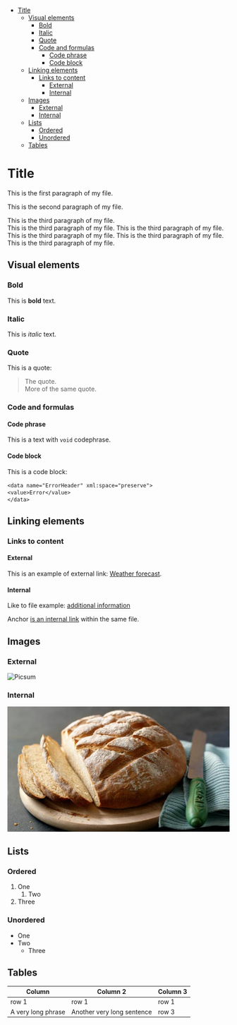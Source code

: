 - [Title](#title)
	- [Visual elements](#visual-elements)
		- [Bold](#bold)
		- [Italic](#italic)
		- [Quote](#quote)
		- [Code and formulas](#code-and-formulas)
			- [Code phrase](#code-phrase)
			- [Code block](#code-block)
	- [Linking elements](#linking-elements)
		- [Links to content](#links-to-content)
			- [External](#external)
			- [Internal](#internal)
	- [Images](#images)
		- [External](#external-1)
		- [Internal](#internal-1)
	- [Lists](#lists)
		- [Ordered](#ordered)
		- [Unordered](#unordered)
	- [Tables](#tables)


# Title

This is the first paragraph of my file.

This is the second paragraph of my file.

This is the third paragraph of my file.  
This is the third paragraph of my file. This is the third paragraph of my file. This is the third paragraph of my file. This is the third paragraph of my file. This is the third paragraph of my file.

## Visual elements

### Bold

This is **bold** text.

### Italic

This is *italic* text.

### Quote

This is a quote:

> The quote.  
> More of the same quote.

### Code and formulas

#### Code phrase

This is a text with `void` codephrase.

#### Code block

This is a code block:

```
<data name="ErrorHeader" xml:space="preserve">
<value>Error</value>
</data>
```

## Linking elements

### Links to content

#### External

This is an example of external link: [Weather forecast](https://www.meteo.pl/).

#### Internal

Like to file example: [additional information](reference.md)

Anchor [is an internal link](#code-block) within the same file.

## Images

### External

![Picsum](https://picsum.photos/200)

### Internal

![Bread](bread.jpg "Alt text")

## Lists

### Ordered

1. One
	1. Two
3. Three

### Unordered

* One
* Two
	* Three

## Tables

| Column             | Column 2                   | Column 3 |
| ------------------ | -------------------------- | -------- |
| row 1              | row 1                      | row 1    |
| A very long phrase | Another very long sentence | row 3    |

